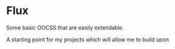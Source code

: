
# Flux

Some basic OOCSS that are easily extendable.

A starting point for my projects which will allow me to build upon